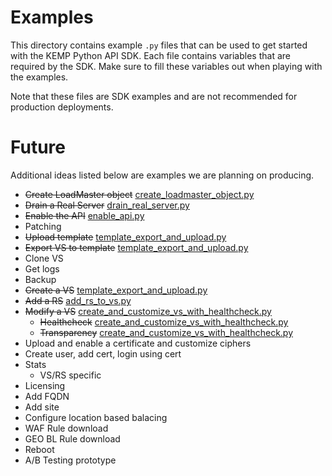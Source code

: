 Examples
=======

This directory contains example `.py` files that can be used to get started with the KEMP Python API SDK. Each file contains variables that are required by the SDK. Make sure to fill these variables out when playing with the examples.


Note that these files are SDK examples and are not recommended for production deployments.

Future
=====
Additional ideas listed below are examples we are planning on producing.

* ~~Create LoadMaster object~~ [create_loadmaster_object.py](create_loadmaster_object.py)
* ~~Drain a Real Server~~ [drain_real_server.py](drain_real_server.py)
* ~~Enable the API~~ [enable_api.py](enable_api.py)
* Patching
* ~~Upload template~~ [template_export_and_upload.py](template_export_and_upload.py)
* ~~Export VS to template~~ [template_export_and_upload.py](template_export_and_upload.py)
* Clone VS
* Get logs
* Backup
* ~~Create a VS~~ [template_export_and_upload.py](template_export_and_upload.py)
* ~~Add a RS~~ [add_rs_to_vs.py](add_rs_to_vs.py)
* ~~Modify a VS~~ [create_and_customize_vs_with_healthcheck.py](create_and_customize_vs_with_healthcheck.py)
	* ~~Healthcheck~~ [create_and_customize_vs_with_healthcheck.py](create_and_customize_vs_with_healthcheck.py)
	* ~~Transparency~~ [create_and_customize_vs_with_healthcheck.py](create_and_customize_vs_with_healthcheck.py)
* Upload and enable a certificate and customize ciphers
* Create user, add cert, login using cert
* Stats
	* VS/RS specific
* Licensing
* Add FQDN
* Add site
* Configure location based balacing
* WAF Rule download
* GEO BL Rule download
* Reboot
* A/B Testing prototype
